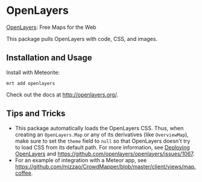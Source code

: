 OpenLayers
==========

[OpenLayers](http://openlayers.org/): Free Maps for the Web

This package pulls OpenLayers with code, CSS, and images.

## Installation and Usage

Install with Meteorite:

```
mrt add openlayers
```

Check out the docs at http://openlayers.org/.

## Tips and Tricks

- This package automatically loads the OpenLayers CSS. Thus, when creating an `OpenLayers.Map` or any of its derivatives (like `OverviewMap`), make sure to set the `theme` field to `null` so that OpenLayers doesn't try to load CSS from its default path. For more information, see [Deploying OpenLayers](http://docs.openlayers.org/library/deploying.html#deploying-files) and https://github.com/openlayers/openlayers/issues/1067.
- For an example of integration with a Meteor app, see https://github.com/mizzao/CrowdMapper/blob/master/client/views/map.coffee.
